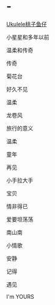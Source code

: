 # -
[Ukulele桃子鱼仔](https://space.bilibili.com/90906099?from=search&seid=17890338548997760587)


小星星和多年以前


温柔和传奇


传奇


菊花台


好久不见


温柔


龙卷风


旅行的意义


温柔


童年


再见


小手拉大手


宝贝


情非得已


爱要坦荡荡


南山南


小情歌


安静


记得


遇见


I'm YOURS
